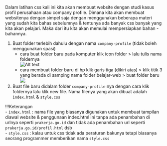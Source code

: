 Dalam latihan css kali ini kita akan membuat website dengan studi kasus profil perusahaan atau company profile. Dimana kita akan membuat websitenya dengan simpel saja dengan menggunakan beberapa materi yang sudah kita bahas sebelumnya & tentunya ada banyak css banyak yang kita akan pelajari. Maka dari itu kita akan memulai mempersiapkan bahan - bahannya.  
  
1. Buat folder terlebih dahulu dengan nama `company-profile` (tidak boleh menggunakan spasi)  
    - cara buat folder baru pada komputer klik icon folder > lalu tulis nama foldernya  
    ![Alt text](https://i.ibb.co.com/PCxgBKY/4.png)  
    - cara membuat folder baru di hp klik garis tiga (dikiri atas) > klik titik 3 yang berada di samping nama folder belajar-web > buat folder baru  
    ![](https://i.ibb.co.com/MSb6vwQ/pkr26.png)  
2. Buat file baru didalam folder `company-profile` nya dengan cara klik foldernya lalu klik new file. Nama filenya yang akan dibuat adalah `index.html` & `style.css`  
  
!!!Keterangan  
    - `index.html` : nama file yang biasanya digunakan untuk membuat tampilan diawal website & penggunaan index.html ini tanpa ada penambahan di urlnya seperti `prakerja.go.id` dan tidak ada penambahan url seperti `prakerja.go.id/profil.html` dsb  
    - `style.css` : kalau untuk css tidak ada peraturan bakunya tetapi biasanya seorang programmer memberikan nama `style.css`